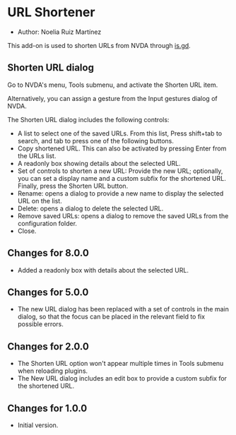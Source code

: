 # URL Shortener #

* Author: Noelia Ruiz Martínez

This add-on is used to shorten URLs from NVDA through [is.gd][1].

## Shorten URL dialog ##

Go to NVDA's menu, Tools submenu, and activate the Shorten URL item.

Alternatively, you can assign a gesture from the Input gestures dialog of NVDA.

The Shorten URL dialog includes the following controls:

* A list to select one of the saved URLs. From this list, Press shift+tab to search, and tab to press one of the following buttons.
* Copy shortened URL. This can also be activated by pressing Enter from the URLs list.
* A readonly box showing details about the selected URL.
* Set of controls to shorten a new URL: Provide the new URL; optionally, you can set a display name and a custom subfix for the shortened URL. Finally, press the Shorten URL button.
* Rename: opens a dialog to provide a new name to display the selected URL on the list.
* Delete: opens a dialog to delete the selected URL.
* Remove saved URLs: opens a dialog to remove the saved URLs from the configuration folder.
* Close.

## Changes for 8.0.0 ##

* Added a readonly box with details about the selected URL.

## Changes for 5.0.0 ##

* The new URL dialog has been replaced with a set of controls in the main dialog, so that the focus can be placed in the relevant field to fix possible errors.

## Changes for 2.0.0 ##

* The Shorten URL option won't appear multiple times in Tools submenu when reloading plugins.
* The New URL dialog includes an edit box to provide a custom subfix for the shortened URL.

## Changes for 1.0.0 ##

* Initial version.

[1]: https://www.nvaccess.org/addonStore/legacy?file=urlShortener

[2]: https://www.nvaccess.org/addonStore/legacy?file=urlShortener-beta

[1]: https://is.gd
